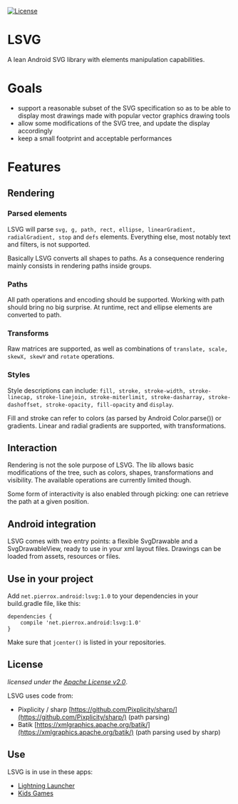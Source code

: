[![License](http://img.shields.io/:license-apache-blue.svg)](LICENSE)

# LSVG

A lean Android SVG library with elements manipulation capabilities.

# Goals
- support a reasonable subset of the SVG specification so as to be able to
display most drawings made with popular vector graphics drawing tools
- allow some modifications of the SVG tree, and update the display accordingly
- keep a small footprint and acceptable performances

# Features

## Rendering
### Parsed elements
LSVG will parse `svg, g, path, rect, ellipse, linearGradient, radialGradient, stop` and `defs` elements.
Everything else, most notably text and filters, is not supported.

Basically LSVG converts all shapes to paths. As a consequence rendering mainly consists in rendering
paths inside groups.

### Paths
All path operations and encoding should be supported. Working with path should bring no big surprise.
At runtime, rect and ellipse elements are converted to path.

### Transforms
Raw matrices are supported, as well as combinations of `translate, scale, skewX, skewY` and `rotate` operations.

### Styles
Style descriptions can include:
`fill, stroke, stroke-width, stroke-linecap, stroke-linejoin, stroke-miterlimit, stroke-dasharray,
stroke-dashoffset, stroke-opacity, fill-opacity` and `display`.

Fill and stroke can refer to colors (as parsed by Android Color.parse()) or gradients.
Linear and radial gradients are supported, with transformations.

## Interaction
Rendering is not the sole purpose of LSVG. The lib allows basic modifications of the tree, such as
colors, shapes, transformations and visibility. The available operations are currently limited though.

Some form of interactivity is also enabled through picking: one can retrieve the path at a given
position.

## Android integration
LSVG comes with two entry points: a flexible SvgDrawable and a SvgDrawableView, ready to use in your
xml layout files.
Drawings can be loaded from assets, resources or files.

## Use in your project
Add `net.pierrox.android:lsvg:1.0` to your dependencies in your build.gradle file, like this:

```
dependencies {
    compile 'net.pierrox.android:lsvg:1.0'
}
```

Make sure that `jcenter()` is listed in your repositories.

## License
*licensed under the [Apache License v2.0](http://www.apache.org/licenses/LICENSE-2.0)*.

LSVG uses code from:
- Pixplicity / sharp [https://github.com/Pixplicity/sharp/](https://github.com/Pixplicity/sharp/) (path parsing)
- Batik [https://xmlgraphics.apache.org/batik/](https://xmlgraphics.apache.org/batik/) (path parsing used by sharp)

## Use
LSVG is in use in these apps:
- [Lightning Launcher](https://play.google.com/store/apps/details?id=net.pierrox.lightning_launcher_extreme)
- [Kids Games](https://play.google.com/store/apps/details?id=net.pierrox.baby_games)

